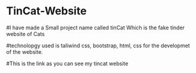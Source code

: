 # TinCat-Website

#I have made a Small project name called tinCat Which is the fake tinder website of Cats

#technolopgy used is taliwind css, bootstrap, html, css for the developmet of the website.

#This is the link as you can see my tincat website
